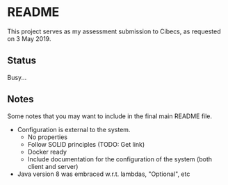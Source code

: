 # README

This project serves as my assessment submission to Cibecs, as requested on 3 May 2019.

## Status

Busy...

## Notes

Some notes that you may want to include in the final main README file.

* Configuration is external to the system.
    - No properties
    - Follow SOLID principles (TODO: Get link)
    - Docker ready
    - Include documentation for the configuration of the system (both client and server)
* Java version 8 was embraced w.r.t. lambdas, "Optional", etc

